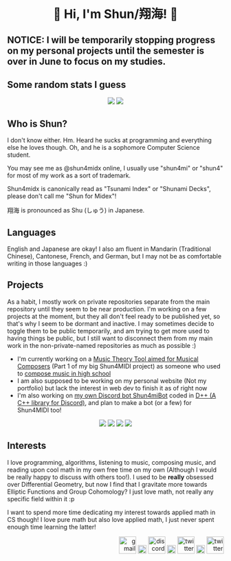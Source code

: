 <h1 align="center"><b> 🌠 Hi, I'm Shun/翔海! 🌠 </b></h1>

## NOTICE: I will be temporarily stopping progress on my personal projects until the semester is over in June to focus on my studies.

<h2><b>Some random stats I guess</b></h2>
<p align="center">
  <a href="https://github.com/shun4midx?tab=repositories"><img src="https://shun4midx.vercel.app/api/top-langs?username=shun4midx&show_icons=true&locale=en&layout=compact&border_color=ff73e8&title_color=ff73e8&bg_color=110e45&text_color=94b1ff&custom_title=Shun's%20Language%20Stats&exclude_repo=shun-github-readme-stats,Private-shun4midx-website"/></a>
  <a href="https://github.com/shun4midx?tab=repositories"><img src="https://shun4midx.vercel.app/api/top-langs?username=shun4midx&show_icons=true&locale=ja&layout=compact&border_color=ff73e8&title_color=ff73e8&bg_color=110e45&text_color=94b1ff&custom_title=翔海が最もよく使う言語&exclude_repo=shun-github-readme-stats,Private-shun4midx-website"/></a>
</p>

## Who is Shun?
I don't know either. Hm. Heard he sucks at programming and everything else he loves though. Oh, and he is a sophomore Computer Science student.

You may see me as @shun4midx online, I usually use "shun4mi" or "shun4" for most of my work as a sort of trademark.

Shun4midx is canonically read as "Tsunami Index" or "Shunami Decks", please don't call me "Shun for Midex"!

翔海 is pronounced as Shu (しゅう) in Japanese.

## Languages
English and Japanese are okay! I also am fluent in Mandarin (Traditional Chinese), Cantonese, French, and German, but I may not be as comfortable writing in those languages :)

## Projects
As a habit, I mostly work on private repositories separate from the main repository until they seem to be near production. I'm working on a few projects at the moment, but they all don't feel ready to be published yet, so that's why I seem to be dormant and inactive. I may sometimes decide to toggle them to be public temporarily, and am trying to get more used to having things be public, but I still want to disconnect them from my main work in the non-private-named repositories as much as possible :)
 - I'm currently working on a [Music Theory Tool aimed for Musical Composers](https://github.com/shun4midx/Shun4MIDI-Music-Theory-Tool) (Part 1 of my big Shun4MIDI project) as someone who used to [compose music in high school](https://youtu.be/fNU0zx5wI3Q)
 - I am also supposed to be working on my personal website (Not my portfolio) but lack the interest in web dev to finish it as of right now
 - I'm also working on [my own Discord bot Shun4miBot](https://github.com/shun4midx/Shun4miBot) coded in [D++ (A C++ library for Discord)](https://dpp.dev/), and plan to make a bot (or a few) for Shun4MIDI too!

<p align="center">
  <a href="https://github.com/shun4midx/Shun4MIDI-Music-Theory-Tool"><img src="https://shun4midx.vercel.app/api/pin/?username=shun4midx&repo=Shun4MIDI-Music-Theory-Tool&layout=compact&border_color=ff73e8&title_color=ff73e8&bg_color=110e45&text_color=94b1ff"></a>
  <a href="https://github.com/shun4midx/Shun4miBot"><img src="https://shun4midx.vercel.app/api/pin/?username=shun4midx&repo=Shun4miBot&layout=compact&border_color=ff73e8&title_color=ff73e8&bg_color=110e45&text_color=94b1ff"></a>
  <a href="https://github.com/shun4midx/Pink-Purple-Blue-VSCode-Theme"><img src="https://shun4midx.vercel.app/api/pin/?username=shun4midx&repo=Pink-Purple-Blue-VSCode-Theme&layout=compact&border_color=ff73e8&title_color=ff73e8&bg_color=110e45&text_color=94b1ff"></a>
  <a href="https://github.com/shun4midx/Algebra-I"><img src="https://shun4midx.vercel.app/api/pin/?username=shun4midx&repo=Algebra-I&layout=compact&border_color=ff73e8&title_color=ff73e8&bg_color=110e45&text_color=94b1ff"></a>
</p>

## Interests
I love programming, algorithms, listening to music, composing music, and reading upon cool math in my own free time on my own (Although I would be really happy to discuss with others too!). I used to be **really** obsessed over Differential Geometry, but now I find that I gravitate more towards Elliptic Functions and Group Cohomology? I just love math, not really any specific field within it :p

I want to spend more time dedicating my interest towards applied math in CS though! I love pure math but also love applied math, I just never spent enough time learning the latter!

<p align="right">
  <a href="mailto:shun4midx@gmail.com"><img src="https://static.vecteezy.com/system/resources/previews/022/484/516/non_2x/google-mail-gmail-icon-logo-symbol-free-png.png" alt="gmail" width="40" height="40"/></a>
  <img src="https://upload.wikimedia.org/wikipedia/commons/2/24/Transparent_Square_Tiles_Texture.png" alt="space" width="20"/>
  <a href="https://discordapp.com/users/1278670248517828650"><img src="https://uxwing.com/wp-content/themes/uxwing/download/brands-and-social-media/discord-square-color-icon.png" alt="discord" width="40" height="40"/></a>
  <img src="https://upload.wikimedia.org/wikipedia/commons/2/24/Transparent_Square_Tiles_Texture.png" alt="space" width="20"/>
  <a href="http://x.com/shun4midi_en"><img src="https://upload.wikimedia.org/wikipedia/commons/5/5a/X_icon_2.svg" alt="twitter" width="40" height="40"/></a>
  <img src="https://upload.wikimedia.org/wikipedia/commons/2/24/Transparent_Square_Tiles_Texture.png" alt="space" width="20"/>
  <a href="http://instagram.com/shun4midi_en"><img src="https://cdn4.iconfinder.com/data/icons/social-messaging-ui-color-shapes-2-free/128/social-instagram-new-square2-512.png" alt="twitter" width="40" height="40"/></a>
</p>
